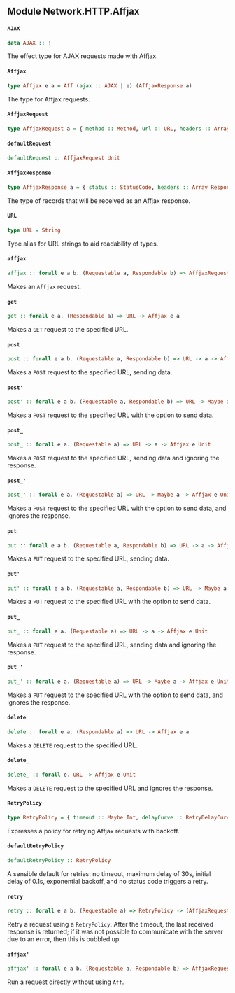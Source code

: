 ## Module Network.HTTP.Affjax

#### `AJAX`

``` purescript
data AJAX :: !
```

The effect type for AJAX requests made with Affjax.

#### `Affjax`

``` purescript
type Affjax e a = Aff (ajax :: AJAX | e) (AffjaxResponse a)
```

The type for Affjax requests.

#### `AffjaxRequest`

``` purescript
type AffjaxRequest a = { method :: Method, url :: URL, headers :: Array RequestHeader, content :: Maybe a, username :: Maybe String, password :: Maybe String }
```

#### `defaultRequest`

``` purescript
defaultRequest :: AffjaxRequest Unit
```

#### `AffjaxResponse`

``` purescript
type AffjaxResponse a = { status :: StatusCode, headers :: Array ResponseHeader, response :: a }
```

The type of records that will be received as an Affjax response.

#### `URL`

``` purescript
type URL = String
```

Type alias for URL strings to aid readability of types.

#### `affjax`

``` purescript
affjax :: forall e a b. (Requestable a, Respondable b) => AffjaxRequest a -> Affjax e b
```

Makes an `Affjax` request.

#### `get`

``` purescript
get :: forall e a. (Respondable a) => URL -> Affjax e a
```

Makes a `GET` request to the specified URL.

#### `post`

``` purescript
post :: forall e a b. (Requestable a, Respondable b) => URL -> a -> Affjax e b
```

Makes a `POST` request to the specified URL, sending data.

#### `post'`

``` purescript
post' :: forall e a b. (Requestable a, Respondable b) => URL -> Maybe a -> Affjax e b
```

Makes a `POST` request to the specified URL with the option to send data.

#### `post_`

``` purescript
post_ :: forall e a. (Requestable a) => URL -> a -> Affjax e Unit
```

Makes a `POST` request to the specified URL, sending data and ignoring the
response.

#### `post_'`

``` purescript
post_' :: forall e a. (Requestable a) => URL -> Maybe a -> Affjax e Unit
```

Makes a `POST` request to the specified URL with the option to send data,
and ignores the response.

#### `put`

``` purescript
put :: forall e a b. (Requestable a, Respondable b) => URL -> a -> Affjax e b
```

Makes a `PUT` request to the specified URL, sending data.

#### `put'`

``` purescript
put' :: forall e a b. (Requestable a, Respondable b) => URL -> Maybe a -> Affjax e b
```

Makes a `PUT` request to the specified URL with the option to send data.

#### `put_`

``` purescript
put_ :: forall e a. (Requestable a) => URL -> a -> Affjax e Unit
```

Makes a `PUT` request to the specified URL, sending data and ignoring the
response.

#### `put_'`

``` purescript
put_' :: forall e a. (Requestable a) => URL -> Maybe a -> Affjax e Unit
```

Makes a `PUT` request to the specified URL with the option to send data,
and ignores the response.

#### `delete`

``` purescript
delete :: forall e a. (Respondable a) => URL -> Affjax e a
```

Makes a `DELETE` request to the specified URL.

#### `delete_`

``` purescript
delete_ :: forall e. URL -> Affjax e Unit
```

Makes a `DELETE` request to the specified URL and ignores the response.

#### `RetryPolicy`

``` purescript
type RetryPolicy = { timeout :: Maybe Int, delayCurve :: RetryDelayCurve, shouldRetryWithStatusCode :: StatusCode -> Boolean }
```

Expresses a policy for retrying Affjax requests with backoff.

#### `defaultRetryPolicy`

``` purescript
defaultRetryPolicy :: RetryPolicy
```

A sensible default for retries: no timeout, maximum delay of 30s, initial delay of 0.1s, exponential backoff, and no status code triggers a retry.

#### `retry`

``` purescript
retry :: forall e a b. (Requestable a) => RetryPolicy -> (AffjaxRequest a -> Affjax (avar :: AVAR | e) b) -> AffjaxRequest a -> Affjax (avar :: AVAR | e) b
```

Retry a request using a `RetryPolicy`. After the timeout, the last received response is returned; if it was not possible to communicate with the server due to an error, then this is bubbled up.

#### `affjax'`

``` purescript
affjax' :: forall e a b. (Requestable a, Respondable b) => AffjaxRequest a -> (Error -> Eff (ajax :: AJAX | e) Unit) -> (AffjaxResponse b -> Eff (ajax :: AJAX | e) Unit) -> Eff (ajax :: AJAX | e) (Canceler (ajax :: AJAX | e))
```

Run a request directly without using `Aff`.


